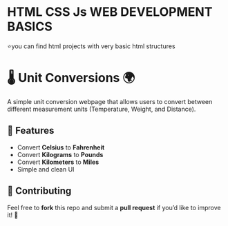 # HTML CSS Js WEB DEVELOPMENT BASICS
⭐you can find html projects with very basic html structures
# 🌡️ Unit Conversions 🌍

A simple unit conversion webpage that allows users to convert between different measurement units (Temperature, Weight, and Distance).

## 📌 Features
- Convert **Celsius** to **Fahrenheit**
- Convert **Kilograms** to **Pounds**
- Convert **Kilometers** to **Miles**
- Simple and clean UI

## 🤝 Contributing
Feel free to **fork** this repo and submit a **pull request** if you’d like to improve it! 🚀  


